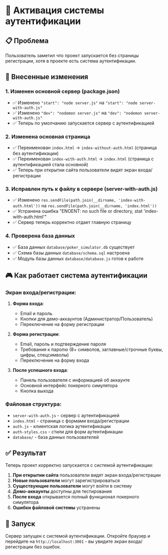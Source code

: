 # 🔐 Активация системы аутентификации

## 📋 Проблема
Пользователь заметил что проект запускается без страницы регистрации, хотя в проекте есть система аутентификации.

## 🔧 Внесенные изменения

### 1. **Изменен основной сервер (package.json)**
- ✅ Изменено `"start": "node server.js"` на `"start": "node server-with-auth.js"`
- ✅ Изменено `"dev": "nodemon server.js"` на `"dev": "nodemon server-with-auth.js"`
- ✅ Теперь по умолчанию запускается сервер с аутентификацией

### 2. **Изменена основная страница**
- ✅ Переименован `index.html` → `index-without-auth.html` (страница без аутентификации)
- ✅ Переименован `index-with-auth.html` → `index.html` (страница с аутентификацией стала основной)
- ✅ Теперь при открытии сайта пользователи видят экран входа/регистрации

### 3. **Исправлен путь к файлу в сервере (server-with-auth.js)**
- ✅ Изменено `res.sendFile(path.join(__dirname, 'index-with-auth.html'))` на `res.sendFile(path.join(__dirname, 'index.html'))`
- ✅ Устранена ошибка "ENOENT: no such file or directory, stat 'index-with-auth.html'"
- ✅ Сервер теперь корректно отдает главную страницу

### 4. **Проверена база данных**
- ✅ База данных `database/poker_simulator.db` существует
- ✅ Схема базы данных `database/schema.sql` настроена
- ✅ Модуль базы данных `database/database.js` готов к работе

## 🎮 Как работает система аутентификации

### Экран входа/регистрации:
1. **Форма входа**:
   - Email и пароль
   - Кнопки для демо-аккаунтов (Администратор/Пользователь)
   - Переключение на форму регистрации

2. **Форма регистрации**:
   - Email, пароль и подтверждение пароля
   - Требования к паролю (8+ символов, заглавные/строчные буквы, цифры, спецсимволы)
   - Переключение на форму входа

3. **После успешного входа**:
   - Панель пользователя с информацией об аккаунте
   - Основной интерфейс покерного симулятора
   - Кнопка выхода

### Файловая структура:
- `server-with-auth.js` - сервер с аутентификацией
- `index.html` - страница с формами входа/регистрации
- `auth.js` - клиентская логика аутентификации
- `auth-styles.css` - стили для форм аутентификации
- `database/` - база данных пользователей

## ✅ Результат

Теперь проект корректно запускается с системой аутентификации:

1. **При открытии сайта** пользователи видят экран входа/регистрации
2. **Новые пользователи** могут зарегистрироваться
3. **Существующие пользователи** могут войти в систему
4. **Демо-аккаунты** доступны для тестирования
5. **После входа** открывается полный функционал покерного симулятора
6. **Ошибки файловой системы** устранены

## 🚀 Запуск
Сервер запущен с системой аутентификации. Откройте браузер и перейдите на `http://localhost:3001` - вы увидите экран входа/регистрации без ошибок. 